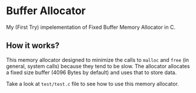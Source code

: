 # Buffer Allocator

My (First Try) impelementation of Fixed Buffer Memory Allocator in C.


## How it works?

This memory allocator designed to minimize the calls to `malloc` and `free` (in general, system calls) because they
tend to be slow. The allocator allocates a fixed size buffer (4096 Bytes by default) and uses that to store data.

Take a look at `test/test.c` file to see how to use this memory allocator.
